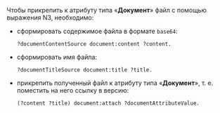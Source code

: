 Чтобы прикрепить к атрибуту типа «**Документ**» файл с помощью выражения N3, необходимо:

- сформировать содержимое файла в формате `base64`:

    ``` turtle
    ?documentContentSource document:content ?content.
    ```

- сформировать имя файла:

    ``` turtle
    ?documentTitleSource document:title ?title.
    ```

- прикрепить полученный файл к атрибуту типа «**Документ**», т. е. поместить на него ссылку в версию:

    ``` turtle
    (?content ?title) document:attach ?documentAttributeValue.
    ```
